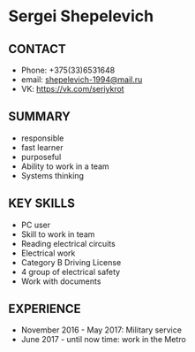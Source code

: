 # Sergei Shepelevich


## CONTACT

 * Phone: +375(33)6531648
 * email: shepelevich-1994@mail.ru
 * VK: https://vk.com/seriykrot


## SUMMARY

 * responsible
 * fast learner
 * purposeful
 * Ability to work in a team
 * Systems thinking


 ## KEY SKILLS
 * PC user 
 * Skill to work in team
 * Reading electrical circuits
 * Electrical work
 * Category B Driving License
 * 4 group of electrical safety
 * Work with documents


## EXPERIENCE
 
 * November 2016 - May 2017: Military service
 * June 2017 - until now time: work in the Metro
